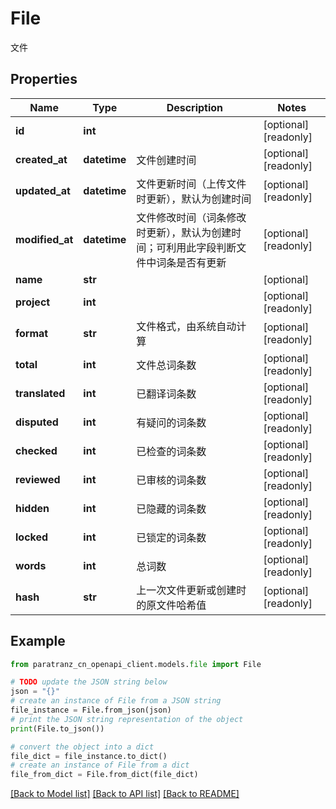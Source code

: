 # File

文件

## Properties

Name | Type | Description | Notes
------------ | ------------- | ------------- | -------------
**id** | **int** |  | [optional] [readonly] 
**created_at** | **datetime** | 文件创建时间 | [optional] [readonly] 
**updated_at** | **datetime** | 文件更新时间（上传文件时更新），默认为创建时间 | [optional] [readonly] 
**modified_at** | **datetime** | 文件修改时间（词条修改时更新），默认为创建时间；可利用此字段判断文件中词条是否有更新 | [optional] [readonly] 
**name** | **str** |  | [optional] 
**project** | **int** |  | [optional] [readonly] 
**format** | **str** | 文件格式，由系统自动计算 | [optional] [readonly] 
**total** | **int** | 文件总词条数 | [optional] [readonly] 
**translated** | **int** | 已翻译词条数 | [optional] [readonly] 
**disputed** | **int** | 有疑问的词条数 | [optional] [readonly] 
**checked** | **int** | 已检查的词条数 | [optional] [readonly] 
**reviewed** | **int** | 已审核的词条数 | [optional] [readonly] 
**hidden** | **int** | 已隐藏的词条数 | [optional] [readonly] 
**locked** | **int** | 已锁定的词条数 | [optional] [readonly] 
**words** | **int** | 总词数 | [optional] [readonly] 
**hash** | **str** | 上一次文件更新或创建时的原文件哈希值 | [optional] [readonly] 

## Example

```python
from paratranz_cn_openapi_client.models.file import File

# TODO update the JSON string below
json = "{}"
# create an instance of File from a JSON string
file_instance = File.from_json(json)
# print the JSON string representation of the object
print(File.to_json())

# convert the object into a dict
file_dict = file_instance.to_dict()
# create an instance of File from a dict
file_from_dict = File.from_dict(file_dict)
```
[[Back to Model list]](../README.md#documentation-for-models) [[Back to API list]](../README.md#documentation-for-api-endpoints) [[Back to README]](../README.md)


